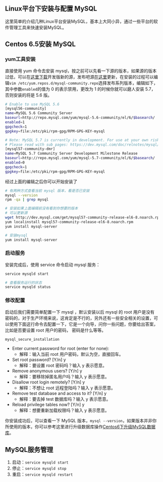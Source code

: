
Linux平台下安装与配置 MySQL
---

这里简单的介绍几种Linux平台安装MySQL，基本上大同小异，通过一些平台的软件管理工具来快速安装MySQL。

## Centos 6.5安装 MySQL


### yum工具安装

直接使用 yum 命令去安装 mysql，按之前可以先看一下源的版本，如果源的版本过低，可以在[这里下载](http://dev.mysql.com/downloads/repo/yum/)开发版新的源，发布吧源[在这里](http://repo.mysql.com/yum/)更新，在安装的过程可以编辑`vim /etc/yum.repos.d/mysql-community.repo`选择发布系列版本，编辑如下，其中参数`enabled`的值为 0 的表示禁用，更改为 1 的时候你就可以磨人安装 5.7，否则安装的将是 5.6 版。

```bash
# Enable to use MySQL 5.6
[mysql56-community]
name=MySQL 5.6 Community Server
baseurl=http://repo.mysql.com/yum/mysql-5.6-community/el/6/$basearch/
enabled=1
gpgcheck=1
gpgkey=file:/etc/pki/rpm-gpg/RPM-GPG-KEY-mysql

# Note: MySQL 5.7 is currently in development. For use at your own risk.
# Please read with sub pages: https://dev.mysql.com/doc/relnotes/mysql/5.7/en/
[mysql57-community-dmr]
name=MySQL 5.7 Community Server Development Milestone Release
baseurl=http://repo.mysql.com/yum/mysql-5.7-community/el/6/$basearch/
enabled=0
gpgcheck=1
gpgkey=file:/etc/pki/rpm-gpg/RPM-GPG-KEY-mysql
```

经过上面的编辑之后你可以开始安装了

```bash
# 有两种方式查看当前 mysql 版本，看是否已安装
mysql --version
rpm -qa | grep mysql

# 安装如果上面编辑前没有看到你想要的版本
# 可以更新源
wget http://dev.mysql.com/get/mysql57-community-release-el6-8.noarch.rpm
yum localinstall mysql57-community-release-el6-8.noarch.rpm
yum install mysql-server

# 安装mysql
yum install mysql-server
```


### 启动服务

安装完成后，使用 service 命令启动 mysql 服务：

```bash
service mysqld start

# 查看服务运行的状态
service mysqld status
```

### 修改配置

启动后我们需要简单配置一下 mysql ，默认安装以后 mysql 的 root 用户是没有密码的，对于生产环境来说，这肯定是不行的，另外还有一些安全相关的设置，可以使用下面这行命令去配置一下，它是一个向导，问你一些问题，你要给出答案，比如是否要设置 root 用户的密码， 密码是什么等等。

```bash
mysql_secure_installation
```


- Enter current password for root (enter for none):
  - 解释：输入当前 root 用户密码，默认为空，直接回车。
- Set root password? [Y/n]  y
  - 解释：要设置 root 密码吗？输入 y 表示愿意。
- Remove anonymous users? [Y/n]  y
  - 解释：要移除掉匿名用户吗？输入 y 表示愿意。
- Disallow root login remotely? [Y/n]  y
  - 解释：不想让 root 远程登陆吗？输入 y 表示愿意。
- Remove test database and access to it? [Y/n]  y
  - 解释：要去掉 test 数据库吗？输入 y 表示愿意。
- Reload privilege tables now? [Y/n]  y
  - 解释：想要重新加载权限吗？输入 y 表示愿意。

你安装成功后，可以查看一下 MySQL 版本，`mysql --version`，如果版本并非你所使用的版本，你可以参考这里进行升级数据库操作[Centos6下升级MySQL数据库](../chapter17/1.2.md)。

## MySQL服务管理

1. 启动：`service mysqld start `
2. 停止：`service mysqld stop `
3. 重启：`service mysqld restart`